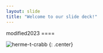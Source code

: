```yaml
---
layout: slide
title: "Welcome to our slide deck!"
---
```


modified2023 ====

![herme-t-crabb](https://octodex.github.com/images/herme-t-crabb.png)
{: .center}

